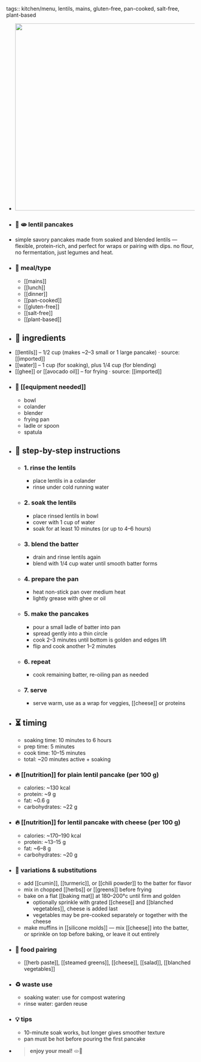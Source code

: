 tags:: kitchen/menu, lentils, mains, gluten-free, pan-cooked, salt-free, plant-based

- <img src="https://peach-geographical-bat-397.mypinata.cloud/ipfs/bafkreihpanx5va66j5z57he65wn2civquaqw75e6nmerpnu7ls2avromkq" style="width:500px; height:auto;" />
- ### 🧾 🫓 lentil pancakes
- simple savory pancakes made from soaked and blended lentils — flexible, protein-rich, and perfect for wraps or pairing with dips. no flour, no fermentation, just legumes and heat.
- ### 🍴 meal/type
	- [[mains]]
	- [[lunch]]
	- [[dinner]]
	- [[pan-cooked]]
	- [[gluten-free]]
	- [[salt-free]]
	- [[plant-based]]
- ## 🍃 ingredients
- [[lentils]] – 1/2 cup (makes ~2–3 small or 1 large pancake) · source: [[imported]]
- [[water]] – 1 cup (for soaking), plus 1/4 cup (for blending)
- [[ghee]] or [[avocado oil]] – for frying · source: [[imported]]
- ### 🔧 [[equipment needed]]
	- bowl
	- colander
	- blender
	- frying pan
	- ladle or spoon
	- spatula
- ## 📝 step-by-step instructions
	- ### 1. rinse the lentils
		- place lentils in a colander
		- rinse under cold running water
	- ### 2. soak the lentils
		- place rinsed lentils in bowl
		- cover with 1 cup of water
		- soak for at least 10 minutes (or up to 4–6 hours)
	- ### 3. blend the batter
		- drain and rinse lentils again
		- blend with 1/4 cup water until smooth batter forms
	- ### 4. prepare the pan
		- heat non-stick pan over medium heat
		- lightly grease with ghee or oil
	- ### 5. make the pancakes
		- pour a small ladle of batter into pan
		- spread gently into a thin circle
		- cook 2–3 minutes until bottom is golden and edges lift
		- flip and cook another 1–2 minutes
	- ### 6. repeat
		- cook remaining batter, re-oiling pan as needed
	- ### 7. serve
		- serve warm, use as a wrap for veggies, [[cheese]] or proteins
- ## ⏳ timing
	- soaking time: 10 minutes to 6 hours
	- prep time: 5 minutes
	- cook time: 10–15 minutes
	- total: ~20 minutes active + soaking
- ### 🔥 [[nutrition]] for plain lentil pancake (per 100 g)
	- calories: ~130 kcal
	- protein: ~9 g
	- fat: ~0.6 g
	- carbohydrates: ~22 g
- ### 🔥 [[nutrition]] for lentil pancake with cheese (per 100 g)
	- calories: ~170–190 kcal
	- protein: ~13–15 g
	- fat: ~6–8 g
	- carbohydrates: ~20 g
- ### 🧪 variations & substitutions
	- add [[cumin]], [[turmeric]], or [[chili powder]] to the batter for flavor
	- mix in chopped [[herbs]] or [[greens]] before frying
	- bake on a flat [[baking mat]] at 180–200°c until firm and golden
		- optionally sprinkle with grated [[cheese]] and [[blanched vegetables]], cheese is added last
		- vegetables may be pre-cooked separately or together with the cheese
	- make muffins in [[silicone molds]] — mix [[cheese]] into the batter, or sprinkle on top before baking, or leave it out entirely
- ### 🧭 food pairing
	- [[herb paste]], [[steamed greens]], [[cheese]], [[salad]], [[blanched vegetables]]
- ### ♻️ waste use
	- soaking water: use for compost watering
	- rinse water: garden reuse
- ### 💡 tips
	- 10-minute soak works, but longer gives smoother texture
	- pan must be hot before pouring the first pancake
- > **enjoy your meal!** 🫓🌿